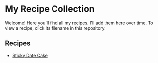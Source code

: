 # My Recipe Collection

Welcome! Here you'll find all my recipes. I'll add them here over time. To view a recipe, click its filename in this repository.

## Recipes

- [Sticky Date Cake](sticky-date-cake.md)
